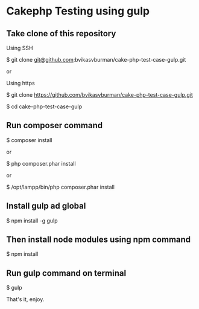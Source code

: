 # Cakephp Testing using gulp

## Take clone of this repository

Using SSH

$ git clone git@github.com:bvikasvburman/cake-php-test-case-gulp.git

or 

Using https 

$ git clone https://github.com/bvikasvburman/cake-php-test-case-gulp.git


$ cd cake-php-test-case-gulp

## Run composer command 

$ composer install 

or 

$ php composer.phar install

or 

$ /opt/lampp/bin/php composer.phar install

## Install gulp ad global 

$ npm install -g gulp

## Then install node modules using npm command

$ npm install

## Run gulp command on terminal

$ gulp

That's it, enjoy.